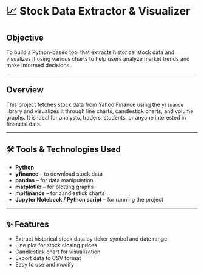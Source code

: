 # 📈 Stock Data Extractor & Visualizer

##  Objective
To build a Python-based tool that extracts historical stock data and visualizes it using various charts to help users analyze market trends and make informed decisions.

---

##  Overview
This project fetches stock data from Yahoo Finance using the `yfinance` library and visualizes it through line charts, candlestick charts, and volume graphs. It is ideal for analysts, traders, students, or anyone interested in financial data.

---

## 🛠️ Tools & Technologies Used
- **Python**
- **yfinance** – to download stock data
- **pandas** – for data manipulation
- **matplotlib** – for plotting graphs
- **mplfinance** – for candlestick charts
- **Jupyter Notebook / Python script** – for running the project

---

## ✨ Features
- Extract historical stock data by ticker symbol and date range
- Line plot for stock closing prices
- Candlestick chart for visualization
- Export data to CSV format
- Easy to use and modify
